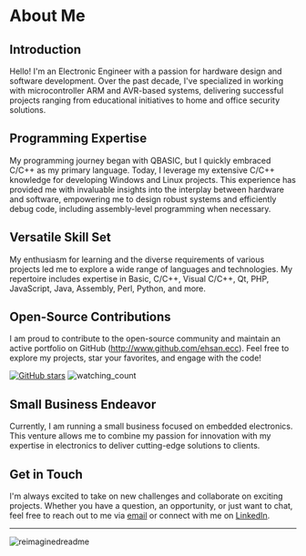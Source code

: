 # About Me

## Introduction

Hello! I'm an Electronic Engineer with a passion for hardware design and software development. Over the past decade, I've specialized in working with microcontroller ARM and AVR-based systems, delivering successful projects ranging from educational initiatives to home and office security solutions.

## Programming Expertise

My programming journey began with QBASIC, but I quickly embraced C/C++ as my primary language. Today, I leverage my extensive C/C++ knowledge for developing Windows and Linux projects. This experience has provided me with invaluable insights into the interplay between hardware and software, empowering me to design robust systems and efficiently debug code, including assembly-level programming when necessary.

## Versatile Skill Set

My enthusiasm for learning and the diverse requirements of various projects led me to explore a wide range of languages and technologies. My repertoire includes expertise in Basic, C/C++, Visual C/C++, Qt, PHP, JavaScript, Java, Assembly, Perl, Python, and more.

## Open-Source Contributions

I am proud to contribute to the open-source community and maintain an active portfolio on GitHub (http://www.github.com/ehsan.ecc). Feel free to explore my projects, star your favorites, and engage with the code!

[![GitHub stars](https://img.shields.io/github/stars/ehsanecc?style=social)](https://github.com/ehsanecc)
<img src="https://komarev.com/ghpvc/?username=ehsanecc&color=brightgreen" alt="watching_count" />

## Small Business Endeavor

Currently, I am running a small business focused on embedded electronics. This venture allows me to combine my passion for innovation with my expertise in electronics to deliver cutting-edge solutions to clients.

## Get in Touch

I'm always excited to take on new challenges and collaborate on exciting projects. Whether you have a question, an opportunity, or just want to chat, feel free to reach out to me via [email](mailto:ehsan.ecc@gmail.com) or connect with me on [LinkedIn](https://www.linkedin.com/in/ehsan-varasteh-619136aa/).

---

<img src="https://myreadme.vercel.app/api/embed/ehsanecc?panels=userstatistics,toprepositories,toplanguages,commitgraph" alt="reimaginedreadme" />

<!-- Insert a 3D view of your commits here (if applicable) -->


<!--
**ehsanecc/ehsanecc** is a ✨ _special_ ✨ repository because its `README.md` (this file) appears on your GitHub profile.

Here are some ideas to get you started:

- 🔭 I’m currently working on ...
- 🌱 I’m currently learning ...
- 👯 I’m looking to collaborate on ...
- 🤔 I’m looking for help with ...
- 💬 Ask me about ...
- 📫 How to reach me: ...
- 😄 Pronouns: ...
- ⚡ Fun fact: ...
-->

